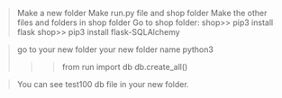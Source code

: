 >Make a new folder
>Make run.py file and shop folder
>Make the other files and folders in shop folder
>Go to shop folder: 
>shop>> pip3 install flask
>shop>> pip3 install flask-SQLAlchemy

>go to your new folder
>your new folder name
>python3
>>> from run import db
>>> db.create_all()

>You can see test100 db file in your new folder.
